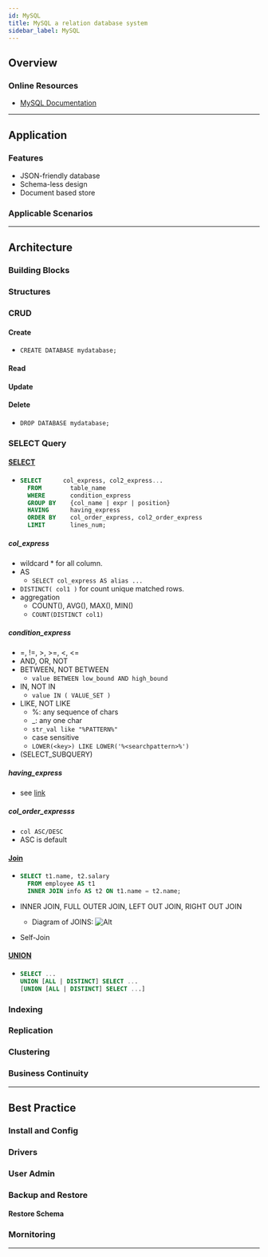```yaml
---
id: MySQL
title: MySQL a relation database system
sidebar_label: MySQL
---
```


## Overview

### Online Resources

- [MySQL Documentation](https://dev.mysql.com/doc/refman/8.0/en/)

---

## Application

### Features

- JSON-friendly database
- Schema-less design
- Document based store

### Applicable Scenarios

---

## Architecture

### Building Blocks

### Structures

### CRUD

#### Create

- `CREATE DATABASE mydatabase;`

#### Read

#### Update

#### Delete

- `DROP DATABASE mydatabase;`

### SELECT Query

#### [SELECT](https://dev.mysql.com/doc/refman/8.0/en/select.html)

- ```SQL
  SELECT      col_express, col2_express...
    FROM        table_name
    WHERE       condition_express
    GROUP BY    {col_name | expr | position}
    HAVING      having_express
    ORDER BY    col_order_express, col2_order_express
    LIMIT       lines_num;
  ```

##### col_express

- wildcard \* for all column.
- AS
  - `SELECT col_express AS alias ...`
- `DISTINCT( col1 )` for count unique matched rows.
- aggregation
  - COUNT(), AVG(), MAX(), MIN()
  - `COUNT(DISTINCT col1)`

##### condition_express

- =, !=, >, >=, <, <=
- AND, OR, NOT
- BETWEEN, NOT BETWEEN
  - `value BETWEEN low_bound AND high_bound`
- IN, NOT IN
  - `value IN ( VALUE_SET )`
- LIKE, NOT LIKE
  - %: any sequence of chars
  - \_: any one char
  - `str_val like "%PATTERN%"`
  - case sensitive
  - `LOWER(<key>) LIKE LOWER('%<searchpattern>%')`
- (SELECT_SUBQUERY)

##### having_express

- see [link](#conditionexpress)

##### col_order_expresss

- `col ASC/DESC`
- ASC is default

#### [Join](https://dev.mysql.com/doc/refman/8.0/en/join.html)

- ```SQL
  SELECT t1.name, t2.salary
    FROM employee AS t1
    INNER JOIN info AS t2 ON t1.name = t2.name;
  ```

- INNER JOIN, FULL OUTER JOIN, LEFT OUT JOIN, RIGHT OUT JOIN
  - Diagram of JOINS: ![Alt](/img/MySQL-Join-01.jpg "JOIN diagram")
- Self-Join

#### [UNION](https://dev.mysql.com/doc/refman/8.0/en/union.html)

- ```SQL
  SELECT ...
  UNION [ALL | DISTINCT] SELECT ...
  [UNION [ALL | DISTINCT] SELECT ...]
  ```

### Indexing

### Replication

### Clustering

### Business Continuity

---

## Best Practice

### Install and Config

### Drivers

### User Admin

### Backup and Restore

#### Restore Schema

### Mornitoring

---
